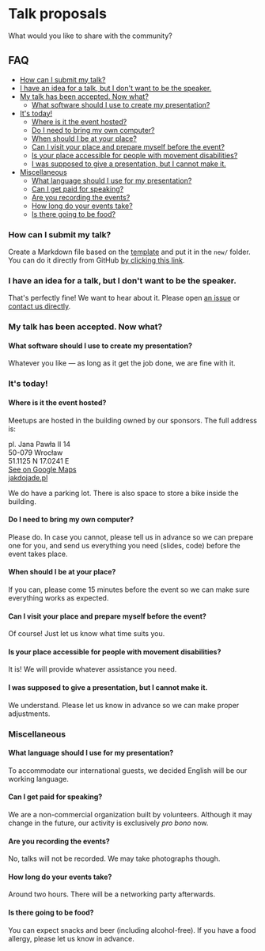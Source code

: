 # Talk proposals

What would you like to share with the community?

## FAQ

<!-- TOC depthFrom:3 depthTo:4 -->

- [How can I submit my talk?](#how-can-i-submit-my-talk)
- [I have an idea for a talk, but I don't want to be the speaker.](#i-have-an-idea-for-a-talk-but-i-dont-want-to-be-the-speaker)
- [My talk has been accepted. Now what?](#my-talk-has-been-accepted-now-what)
  - [What software should I use to create my presentation?](#what-software-should-i-use-to-create-my-presentation)
- [It's today!](#its-today)
  - [Where is it the event hosted?](#where-is-it-the-event-hosted)
  - [Do I need to bring my own computer?](#do-i-need-to-bring-my-own-computer)
  - [When should I be at your place?](#when-should-i-be-at-your-place)
  - [Can I visit your place and prepare myself before the event?](#can-i-visit-your-place-and-prepare-myself-before-the-event)
  - [Is your place accessible for people with movement disabilities?](#is-your-place-accessible-for-people-with-movement-disabilities)
  - [I was supposed to give a presentation, but I cannot make it.](#i-was-supposed-to-give-a-presentation-but-i-cannot-make-it)
- [Miscellaneous](#miscellaneous)
  - [What language should I use for my presentation?](#what-language-should-i-use-for-my-presentation)
  - [Can I get paid for speaking?](#can-i-get-paid-for-speaking)
  - [Are you recording the events?](#are-you-recording-the-events)
  - [How long do your events take?](#how-long-do-your-events-take)
  - [Is there going to be food?](#is-there-going-to-be-food)

<!-- /TOC -->

### How can I submit my talk?

Create a Markdown file based on the [template](.drafts/TEMPLATE.md) and put it in the `new/`
folder.  
You can do it directly from GitHub
[by clicking this link](https://github.com/WrocTypeScript/talk-proposals/new/master?filename=new/my-talk-title.md&message=Initial%20draft&value=---%0D%0AYour+full+name%3A%0D%0ATarget+audience+%28beginner%2Fintermediate%2Fadvanced%2Feveryone%29%3A%0D%0AEstimated+duration%3A%0D%0AKeywords%3A%0D%0A---%0D%0A%0D%0A%23+%5C%3CTitle+of+your+talk%3E%0D%0A%0D%0A%23%23+The+talk%0D%0A%0D%0A%23%23%23+One-sentence+summary%0D%0A%0D%0A%23%23%23+What%27s+the+format+%E2%80%94+is+it+a+case+study%2C+a+live+coding+session%2C+a+workshop+or+something+else%3F%0D%0A%0D%0A%23%23%23+Tell+us+more+about+the+talk%0D%0A%0D%0A%23%23+You%0D%0A%0D%0A%23%23%23+A+few+words+about+yourself%0D%0A%0D%0A%23%23%23+Would+you+be+willing+to+have+a+Q%2FA+session+after+the+talk%3F%0D%0A%0D%0A%23%23%23+Is+there+anything+we+can+help+you+with%3F).

### I have an idea for a talk, but I don't want to be the speaker.

That's perfectly fine! We want to hear about it. Please open
[an issue](https://github.com/WrocTypeScript/talk-proposals/issues/new?title=Idea%20for%20a%20talk)
or [contact us directly](mailto:hello@typescript.community?subject=Idea%20for%20a%20talk).

### My talk has been accepted. Now what?

#### What software should I use to create my presentation?

Whatever you like — as long as it get the job done, we are fine with it.

### It's today!

#### Where is it the event hosted?

Meetups are hosted in the building owned by our sponsors. The full address is:

pl. Jana Pawła II 14  
50-079 Wrocław  
51.1125 N 17.0241 E  
[See on Google Maps](https://www.google.com/maps/dir//plac+Jana+Paw%C5%82a+II+14,+50-079+Wroc%C5%82aw,+Polska/@51.1116577,17.0199383,17z/data=!4m9!4m8!1m0!1m5!1m1!1s0x470fc20a38996577:0xdbfd0b444e0630dc!2m2!1d17.022127!2d51.1116544!3e0)  
[jakdojade.pl](https://jakdojade.pl/wroclaw/trasa/?tn=Plac%20Jana%20Paw%C5%82a%20II%2014)

We do have a parking lot. There is also space to store a bike inside the building.

#### Do I need to bring my own computer?

Please do. In case you cannot, please tell us in advance so we can prepare one for you, and send us
everything you need (slides, code) before the event takes place.

#### When should I be at your place?

If you can, please come 15 minutes before the event so we can make sure everything works as
expected.

#### Can I visit your place and prepare myself before the event?

Of course! Just let us know what time suits you.

#### Is your place accessible for people with movement disabilities?

It is! We will provide whatever assistance you need.

#### I was supposed to give a presentation, but I cannot make it.

We understand. Please let us know in advance so we can make proper adjustments.

### Miscellaneous

#### What language should I use for my presentation?

To accommodate our international guests, we decided English will be our working language.

#### Can I get paid for speaking?

We are a non-commercial organization built by volunteers. Although it may change in the future, our
activity is exclusively _pro bono_ now.

#### Are you recording the events?

No, talks will not be recorded. We may take photographs though.

#### How long do your events take?

Around two hours. There will be a networking party afterwards.

#### Is there going to be food?

You can expect snacks and beer (including alcohol-free). If you have a food allergy, please let us
know in advance.
